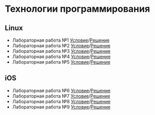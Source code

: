 # Технологии программирования
Linux
------
* Лабораторная работа №1 [Условие](https://drive.google.com/file/d/1tfk98GfIIygBT3f8Bl8g9nPIaeg--xsq/view?usp=sharing)/[Решение](https://docs.google.com/document/d/1Z_AleInxmeKL98uRXnD6iFdQjHJ7fWM8bu4szvjsGRE)
* Лабораторная работа №2 [Условие](https://drive.google.com/open?id=1HbiE-bdZlbBDLyfuGPb6lolROhXVBKUM)/[Решение](https://github.com/isysoi3/TP/tree/master/lab2)
* Лабораторная работа №3 [Условие](https://drive.google.com/open?id=1jguatJPU5UDuSq5fHAHpx5blAr6h-dZ6)/[Решение](https://github.com/isysoi3/TP/tree/master/lab3)
* Лабораторная работа №4 [Условие](https://drive.google.com/open?id=1YowBfFKgpCa71MzG2K9MzDW-Nmp2R1oh)/[Решение](https://github.com/isysoi3/TP/tree/master/lab4)
* Лабораторная работа №5 [Условие]()/[Решение](https://github.com/isysoi3/TP/tree/master/lab5)

iOS
------
* Лабораторная работа №6 [Условие](https://drive.google.com/open?id=17dODZmTZT-LD_lBdiJ0CLxJR8jFfirSm)/[Решение](https://github.com/isysoi3/TP/tree/master/lab6)
* Лабораторная работа №7 [Условие](https://drive.google.com/open?id=17dODZmTZT-LD_lBdiJ0CLxJR8jFfirSm)/[Решение](https://github.com/isysoi3/TP/tree/master/lab7)
* Лабораторная работа №8 [Условие](https://drive.google.com/open?id=1CPhxZ-urIbyAwhLk6owAuCI0xBEkIgcc)/[Решение](https://github.com/isysoi3/TP/tree/master/lab8)
* Лабораторная работа №9 [Условие](https://drive.google.com/open?id=1SPgKV_hMMyMmYIsYdyubc2zERmv1FisO)/[Решение](https://github.com/isysoi3/TP/tree/master/lab9)


